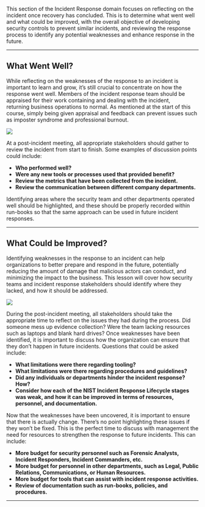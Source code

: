 This section of the Incident Response domain focuses on reflecting on the incident once recovery has concluded. This is to determine what went well and what could be improved, with the overall objective of developing security controls to prevent similar incidents, and reviewing the response process to identify any potential weaknesses and enhance response in the future.

---
## What Went Well?

While reflecting on the weaknesses of the response to an incident is important to learn and grow, it’s still crucial to concentrate on how the response went well. Members of the incident response team should be appraised for their work containing and dealing with the incident, returning business operations to normal. As mentioned at the start of this course, simply being given appraisal and feedback can prevent issues such as imposter syndrome and professional burnout.

![](https://d2y9h8w1ydnujs.cloudfront.net/uploads/content/files/0989d8e53106ceefa9ee84a25ef6ede7ed6f4c0dad636d19e46d0420b5eea6f88d1a6f45656e5485968b5557a1ad.png)

At a post-incident meeting, all appropriate stakeholders should gather to review the incident from start to finish. Some examples of discussion points could include:

- **Who performed well?**
- **Were any new tools or processes used that provided benefit?**
- **Review the metrics that have been collected from the incident.**
- **Review the communication between different company departments.**

Identifying areas where the security team and other departments operated well should be highlighted, and these should be properly recorded within run-books so that the same approach can be used in future incident responses.

---
## What Could be Improved?

Identifying weaknesses in the response to an incident can help organizations to better prepare and respond in the future, potentially reducing the amount of damage that malicious actors can conduct, and minimizing the impact to the business. This lesson will cover how security teams and incident response stakeholders should identify where they lacked, and how it should be addressed.

![](https://d2y9h8w1ydnujs.cloudfront.net/uploads/content/files/783eff9ecc9bdf83af8f3abddc8888f14c342d6845a5430c1dfe4d50faca410448bbc107f68903e85ff9768da101.png)

During the post-incident meeting, all stakeholders should take the appropriate time to reflect on the issues they had during the process. Did someone mess up evidence collection? Were the team lacking resources such as laptops and blank hard drives? Once weaknesses have been identified, it is important to discuss how the organization can ensure that they don’t happen in future incidents. Questions that could be asked include:

- **What limitations were there regarding tooling?**
- **What limitations were there regarding procedures and guidelines?**
- **Did any individuals or departments hinder the incident response? How?**
- **Consider how each of the NIST Incident Response Lifecycle stages was weak, and how it can be improved in terms of resources, personnel, and documentation.**

Now that the weaknesses have been uncovered, it is important to ensure that there is actually change. There’s no point highlighting these issues if they won’t be fixed. This is the perfect time to discuss with management the need for resources to strengthen the response to future incidents. This can include:

- **More budget for security personnel such as Forensic Analysts, Incident Responders, Incident Commanders, etc.**
- **More budget for personnel in other departments, such as Legal, Public Relations, Communications, or Human Resources.**
- **More budget for tools that can assist with incident response activities.**
- **Review of documentation such as run-books, policies, and procedures.**

---

